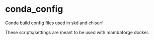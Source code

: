 # conda_config

Conda build config files used in skd and chisurf

These scripts/settings are meant to 
be used with mambaforge docker.